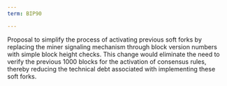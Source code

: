 ```yaml
---
term: BIP90

---
```

Proposal to simplify the process of activating previous soft forks by replacing the miner signaling mechanism through block version numbers with simple block height checks. This change would eliminate the need to verify the previous 1000 blocks for the activation of consensus rules, thereby reducing the technical debt associated with implementing these soft forks.